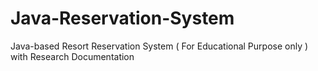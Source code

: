 # Java-Reservation-System
Java-based Resort Reservation System ( For Educational Purpose only ) with Research Documentation
